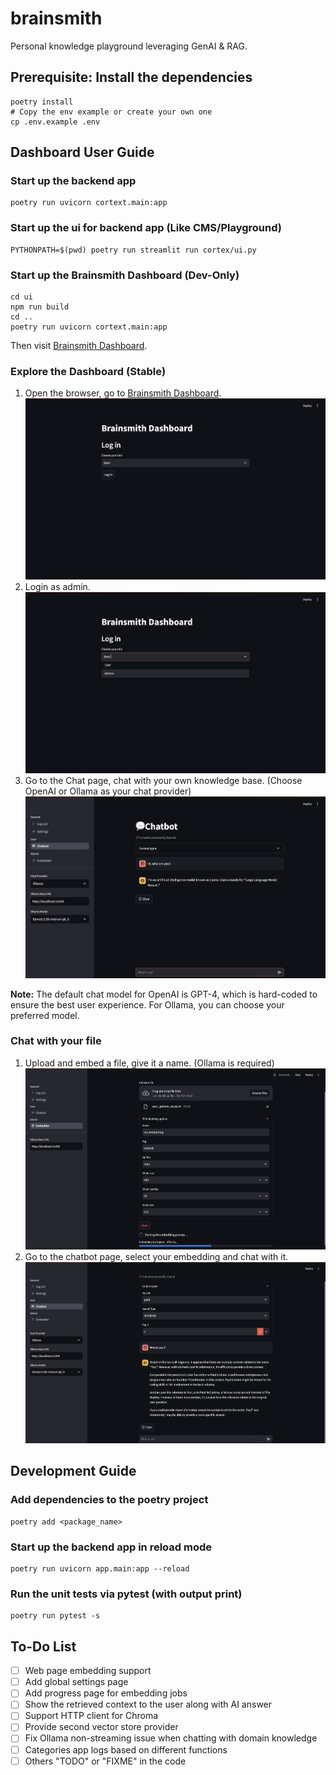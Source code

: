 # brainsmith
Personal knowledge playground leveraging GenAI &amp; RAG.

## Prerequisite: Install the dependencies 
```shell
poetry install
# Copy the env example or create your own one
cp .env.example .env
```

## Dashboard User Guide

### Start up the backend app
```shell
poetry run uvicorn cortext.main:app
```

### Start up the ui for backend app (Like CMS/Playground)
```shell
PYTHONPATH=$(pwd) poetry run streamlit run cortex/ui.py
```

### Start up the Brainsmith Dashboard (Dev-Only)
```shell
cd ui
npm run build
cd ..
poetry run uvicorn cortext.main:app
```

Then visit [Brainsmith Dashboard](http://localhost:8000).


### Explore the Dashboard (Stable)
1. Open the browser, go to [Brainsmith Dashboard](http://localhost:5701).
![image not found](docs/images/image.png)
2. Login as admin.
![alt text](docs/images/image-1.png)
3. Go to the Chat page, chat with your own knowledge base. (Choose OpenAI or Ollama as your chat provider)
![alt text](docs/images/image-2.png)

**Note:** The default chat model for OpenAI is GPT-4, which is hard-coded to ensure the best user experience. For Ollama, you can choose your preferred model.

### Chat with your file
1. Upload and embed a file, give it a name. (Ollama is required)
![alt text](docs/images/image-3.png)
2. Go to the chatbot page, select your embedding and chat with it.
![alt text](docs/images/image-4.png)

## Development Guide

### Add dependencies to the poetry project
```shell
poetry add <package_name>
```

### Start up the backend app in reload mode
```shell
poetry run uvicorn app.main:app --reload
```

### Run the unit tests via pytest (with output print)
```shell
poetry run pytest -s
```

## To-Do List
- [ ] Web page embedding support
- [ ] Add global settings page
- [ ] Add progress page for embedding jobs
- [ ] Show the retrieved context to the user along with AI answer
- [ ] Support HTTP client for Chroma
- [ ] Provide second vector store provider
- [ ] Fix Ollama non-streaming issue when chatting with domain knowledge
- [ ] Categories app logs based on different functions
- [ ] Others "TODO" or "FIXME" in the code